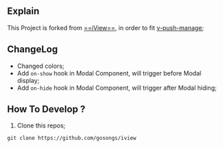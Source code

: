 ## Explain
This Project is forked from [==iView==](https://github.com/iview/iview), in order to fit [v-push-manage](http://10.0.12.104/jason.liu/v-push-manage);

## ChangeLog
+ Changed colors;
+ Add `on-show` hook in Modal Component, will trigger before Modal display;
+ Add `on-hide` hook in Modal Component, will trigger after Modal hiding;

## How To Develop ?
1. Clone this repos;
```
git clone https://github.com/gosongs/iview
```